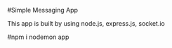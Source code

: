 #Simple Messaging App 
  
   This app is built by using node.js, express.js, socket.io 
  
#npm i 
nodemon app